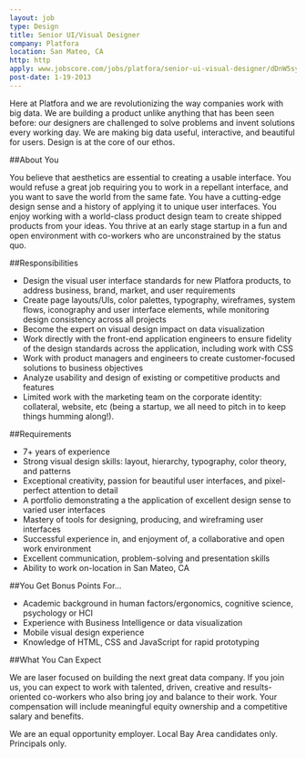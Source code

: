 ```yaml
---
layout: job
type: Design
title: Senior UI/Visual Designer
company: Platfora
location: San Mateo, CA
http: http
apply: www.jobscore.com/jobs/platfora/senior-ui-visual-designer/dDnW5syA4r4QR3eJe4egig
post-date: 1-19-2013
--- 
```


Here at Platfora and we are revolutionizing the way companies work with big data. We are building a product unlike anything that has been seen before: our designers are challenged to solve problems and invent solutions every working day. We are making big data useful, interactive, and beautiful for users. Design is at the core of our ethos.

##About You

You believe that aesthetics are essential to creating a usable interface. You would refuse a great job requiring you to work in a repellant interface, and you want to save the world from the same fate. You have a cutting-edge design sense and a history of applying it to unique user interfaces. You enjoy working with a world-class product design team to create shipped products from your ideas. You thrive at an early stage startup in a fun and open environment with co-workers who are unconstrained by the status quo.

##Responsibilities
* Design the visual user interface standards for new Platfora products, to address business, brand, market, and user requirements
* Create page layouts/UIs, color palettes, typography, wireframes, system flows, iconography and user interface elements, while monitoring design consistency across all projects
* Become the expert on visual design impact on data visualization
* Work directly with the front-end application engineers to ensure fidelity of the design standards across the application, including work with CSS
* Work with product managers and engineers to create customer-focused solutions to business objectives
* Analyze usability and design of existing or competitive products and features
* Limited work with the marketing team on the corporate identity: collateral, website, etc (being a startup, we all need to pitch in to keep things humming along!).

##Requirements
* 7+ years of experience
* Strong visual design skills: layout, hierarchy, typography, color theory, and patterns
* Exceptional creativity, passion for beautiful user interfaces, and pixel-perfect attention to detail
* A portfolio demonstrating a the application of excellent design sense to varied user interfaces
* Mastery of tools for designing, producing, and wireframing user interfaces
* Successful experience in, and enjoyment of, a collaborative and open work environment
* Excellent communication, problem-solving and presentation skills
* Ability to work on-location in San Mateo, CA

##You Get Bonus Points For…

* Academic background in human factors/ergonomics, cognitive science, psychology or HCI
* Experience with Business Intelligence or data visualization
* Mobile visual design experience
* Knowledge of HTML, CSS and JavaScript for rapid prototyping

##What You Can Expect

We are laser focused on building the next great data company. If you join us, you can expect to work with talented, driven, creative and results-oriented co-workers who also bring joy and balance to their work. Your compensation will include meaningful equity ownership and a competitive salary and benefits.

We are an equal opportunity employer. Local Bay Area candidates only. Principals only.
